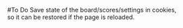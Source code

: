 #To Do
Save state of the board/scores/settings in cookies,  
so it can be restored if the page is reloaded.